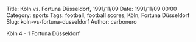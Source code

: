 Title: Köln vs. Fortuna Düsseldorf, 1991/11/09
Date: 1991/11/09 00:00
Category: sports
Tags: football, football scores, Köln, Fortuna Düsseldorf
Slug: koln-vs-fortuna-dusseldorf
Author: carbonero


Köln 4 - 1 Fortuna Düsseldorf
